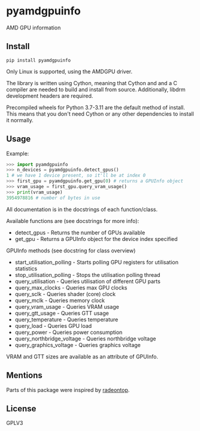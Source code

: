 # pyamdgpuinfo

AMD GPU information

## Install

`pip install pyamdgpuinfo`

Only Linux is supported, using the AMDGPU driver.

The library is written using Cython, meaning that Cython and and a C compiler are needed to build and install from source. Additionally, libdrm development headers are required. 

Precompiled wheels for Python 3.7-3.11 are the default method of install. This means that you don't need Cython or any other dependencies to install it normally.

## Usage

Example:
```python
>>> import pyamdgpuinfo
>>> n_devices = pyamdgpuinfo.detect_gpus()
1 # we have 1 device present, so it'll be at index 0
>>> first_gpu = pyamdgpuinfo.get_gpu(0) # returns a GPUInfo object
>>> vram_usage = first_gpu.query_vram_usage()
>>> print(vram_usage)
3954978816 # number of bytes in use
```

All documentation is in the docstrings of each function/class.

Available functions are (see docstrings for more info):
* detect_gpus - Returns the number of GPUs available
* get_gpu - Returns a GPUInfo object for the device index specified


GPUInfo methods (see docstring for class overview)
* start_utilisation_polling - Starts polling GPU registers for utilisation statistics
* stop_utilisation_polling - Stops the utilisation polling thread
* query_utilisation - Queries utilisation of different GPU parts
* query_max_clocks - Queries max GPU clocks
* query_sclk - Queries shader (core) clock
* query_mclk - Queries memory clock
* query_vram_usage - Queries VRAM usage
* query_gtt_usage - Queries GTT usage
* query_temperature - Queries temperature
* query_load - Queries GPU load
* query_power - Queries power consumption
* query_northbridge_voltage - Queries northbridge voltage
* query_graphics_voltage - Queries graphics voltage


VRAM and GTT sizes are available as an attribute of GPUInfo.

## Mentions

Parts of this package were inspired by [radeontop](https://github.com/clbr/radeontop).

## License

GPLV3

